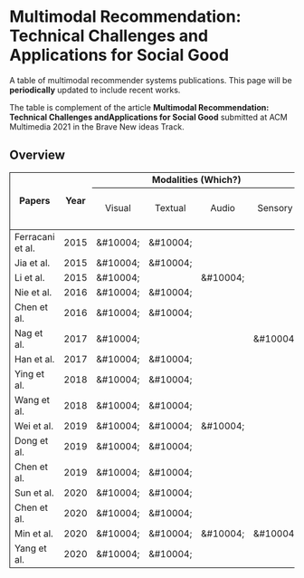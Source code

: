 # Multimodal Recommendation: Technical Challenges and Applications for Social Good

A table of multimodal recommender systems publications. This page will be ****periodically**** updated to include recent works.

The table is complement of the article **Multimodal Recommendation: Technical Challenges andApplications for Social Good** submitted at ACM Multimedia 2021 in the Brave New ideas Track.



## Overview

<table cellspacing="0" border="0">
	<colgroup width="120"></colgroup>
	<colgroup span="5" width="85"></colgroup>
	<colgroup width="118"></colgroup>
	<colgroup span="2" width="85"></colgroup>
	<colgroup span="2" width="146"></colgroup>
	<colgroup span="2" width="85"></colgroup>
	<tr>
		<td style="border-top: 1px solid #000000; border-bottom: 1px solid #000000; border-left: 1px solid #000000" rowspan=3 height="51" align="center" valign=middle><b>Papers</b></td>
		<td style="border-top: 1px solid #000000; border-bottom: 1px solid #000000" rowspan=3 align="center" valign=middle><b>Year</b></td>
		<td style="border-top: 1px solid #000000; border-bottom: 1px solid #000000" colspan=4 align="center"><b>Modalities (Which?)</b></td>
		<td style="border-top: 1px solid #000000; border-bottom: 1px solid #000000" colspan=5 align="center" valign=middle><b>Feature Elaboration (How?)</b></td>
		<td style="border-top: 1px solid #000000; border-bottom: 1px solid #000000; border-right: 1px solid #000000" colspan=2 align="center"><b>Fusion (When?)</b></td>
		</tr>
	<tr>
		<td style="border-bottom: 1px solid #000000" rowspan=2 align="center" valign=middle>Visual</td>
		<td style="border-bottom: 1px solid #000000" rowspan=2 align="center" valign=middle>Textual</td>
		<td style="border-bottom: 1px solid #000000" rowspan=2 align="center" valign=middle>Audio</td>
		<td style="border-bottom: 1px solid #000000" rowspan=2 align="center" valign=middle>Sensory</td>
		<td style="border-bottom: 1px solid #000000" rowspan=2 align="center" valign=middle>HFE</td>
		<td style="border-bottom: 1px solid #000000" colspan=2 align="center">TFE</td>
		<td style="border-bottom: 1px solid #000000" colspan=2 align="center" valign=middle>MMR</td>
		<td style="border-bottom: 1px solid #000000" rowspan=2 align="center" valign=middle><i>Early</i></td>
		<td style="border-bottom: 1px solid #000000; border-right: 1px solid #000000" rowspan=2 align="center" valign=middle><i>Late</i></td>
	</tr>
	<tr>
		<td style="border-bottom: 1px solid #000000" align="center"><i>Pretrained</i></td>
		<td style="border-bottom: 1px solid #000000" align="center"><i>End-to-End</i></td>
		<td style="border-bottom: 1px solid #000000" align="center" valign=middle><i>Joint</i></td>
		<td style="border-bottom: 1px solid #000000" align="center" valign=middle><i>Coordinate</i></td>
		</tr>
	<tr>
		<td style="border-left: 1px solid #000000" height="17" align="left">Ferracani et al.</td>
		<td align="center" sdval="2015" sdnum="1033;">2015</td>
		<td align="left">&amp;#10004;</td>
		<td align="left">&amp;#10004;</td>
		<td align="left"><br></td>
		<td align="left"><br></td>
		<td align="left"><br></td>
		<td align="left">&amp;#10004;</td>
		<td align="left"><br></td>
		<td align="left">&amp;#10004;</td>
		<td align="left"><br></td>
		<td align="left"><br></td>
		<td style="border-right: 1px solid #000000" align="left"><br></td>
	</tr>
	<tr>
		<td style="border-left: 1px solid #000000" height="17" align="left">Jia et al.</td>
		<td align="center" sdval="2015" sdnum="1033;">2015</td>
		<td align="left">&amp;#10004;</td>
		<td align="left">&amp;#10004;</td>
		<td align="left"><br></td>
		<td align="left"><br></td>
		<td align="left">&amp;#10004;</td>
		<td align="left"><br></td>
		<td align="left"><br></td>
		<td align="left">&amp;#10004;</td>
		<td align="left"><br></td>
		<td align="left"><br></td>
		<td style="border-right: 1px solid #000000" align="left"><br></td>
	</tr>
	<tr>
		<td style="border-left: 1px solid #000000" height="17" align="left">Li et al.</td>
		<td align="center" sdval="2015" sdnum="1033;">2015</td>
		<td align="left">&amp;#10004;</td>
		<td align="left"><br></td>
		<td align="left">&amp;#10004;</td>
		<td align="left"><br></td>
		<td align="left">&amp;#10004;</td>
		<td align="left"><br></td>
		<td align="left"><br></td>
		<td align="left">&amp;#10004;</td>
		<td align="left"><br></td>
		<td align="left"><br></td>
		<td style="border-right: 1px solid #000000" align="left"><br></td>
	</tr>
	<tr>
		<td style="border-left: 1px solid #000000" height="17" align="left">Nie et al.</td>
		<td align="center" sdval="2016" sdnum="1033;">2016</td>
		<td align="left">&amp;#10004;</td>
		<td align="left">&amp;#10004;</td>
		<td align="left"><br></td>
		<td align="left"><br></td>
		<td align="left">&amp;#10004;</td>
		<td align="left"><br></td>
		<td align="left"><br></td>
		<td align="left"><br></td>
		<td align="left">&amp;#10004;</td>
		<td align="left">&amp;#10004;</td>
		<td style="border-right: 1px solid #000000" align="left"><br></td>
	</tr>
	<tr>
		<td style="border-left: 1px solid #000000" height="17" align="left">Chen et al.</td>
		<td align="center" sdval="2016" sdnum="1033;">2016</td>
		<td align="left">&amp;#10004;</td>
		<td align="left">&amp;#10004;</td>
		<td align="left"><br></td>
		<td align="left"><br></td>
		<td align="left">&amp;#10004;</td>
		<td align="left"><br></td>
		<td align="right"><br></td>
		<td align="left">&amp;#10004;</td>
		<td align="left"><br></td>
		<td align="left"><br></td>
		<td style="border-right: 1px solid #000000" align="left"><br></td>
	</tr>
	<tr>
		<td style="border-left: 1px solid #000000" height="17" align="left">Nag et al.</td>
		<td align="center" sdval="2017" sdnum="1033;">2017</td>
		<td align="left">&amp;#10004;</td>
		<td align="left"><br></td>
		<td align="left"><br></td>
		<td align="left">&amp;#10004;</td>
		<td align="left"><br></td>
		<td align="left">&amp;#10004;</td>
		<td align="left"><br></td>
		<td align="left"><br></td>
		<td align="left">&amp;#10004;</td>
		<td align="left">&amp;#10004;</td>
		<td style="border-right: 1px solid #000000" align="left"><br></td>
	</tr>
	<tr>
		<td style="border-left: 1px solid #000000" height="17" align="left">Han et al.</td>
		<td align="center" sdval="2017" sdnum="1033;">2017</td>
		<td align="left">&amp;#10004;</td>
		<td align="left">&amp;#10004;</td>
		<td align="left"><br></td>
		<td align="left"><br></td>
		<td align="left"><br></td>
		<td align="left"><br></td>
		<td align="left">&amp;#10004;</td>
		<td align="left"><br></td>
		<td align="left">&amp;#10004;</td>
		<td align="left">&amp;#10004;</td>
		<td style="border-right: 1px solid #000000" align="left"><br></td>
	</tr>
	<tr>
		<td style="border-left: 1px solid #000000" height="17" align="left">Ying et al.</td>
		<td align="center" sdval="2018" sdnum="1033;">2018</td>
		<td align="left">&amp;#10004;</td>
		<td align="left">&amp;#10004;</td>
		<td align="left"><br></td>
		<td align="left"><br></td>
		<td align="left"><br></td>
		<td align="left">&amp;#10004;</td>
		<td align="left"><br></td>
		<td align="left">&amp;#10004;</td>
		<td align="left"><br></td>
		<td align="left"><br></td>
		<td style="border-right: 1px solid #000000" align="left"><br></td>
	</tr>
	<tr>
		<td style="border-left: 1px solid #000000" height="17" align="left">Wang et al.</td>
		<td align="center" sdval="2018" sdnum="1033;">2018</td>
		<td align="left">&amp;#10004;</td>
		<td align="left">&amp;#10004;</td>
		<td align="left"><br></td>
		<td align="left"><br></td>
		<td align="left"><br></td>
		<td align="left">&amp;#10004;</td>
		<td align="left"><br></td>
		<td align="left">&amp;#10004;</td>
		<td align="left"><br></td>
		<td align="left"><br></td>
		<td style="border-right: 1px solid #000000" align="left"><br></td>
	</tr>
	<tr>
		<td style="border-left: 1px solid #000000" height="17" align="left">Wei et al.</td>
		<td align="center" sdval="2019" sdnum="1033;">2019</td>
		<td align="left">&amp;#10004;</td>
		<td align="left">&amp;#10004;</td>
		<td align="left">&amp;#10004;</td>
		<td align="left"><br></td>
		<td align="left"><br></td>
		<td align="left">&amp;#10004;</td>
		<td align="left"><br></td>
		<td align="left"><br></td>
		<td align="left">&amp;#10004;</td>
		<td align="left"><br></td>
		<td style="border-right: 1px solid #000000" align="left">&amp;#10004;</td>
	</tr>
	<tr>
		<td style="border-left: 1px solid #000000" height="17" align="left">Dong et al.</td>
		<td align="center" sdval="2019" sdnum="1033;">2019</td>
		<td align="left">&amp;#10004;</td>
		<td align="left">&amp;#10004;</td>
		<td align="left"><br></td>
		<td align="left"><br></td>
		<td align="left"><br></td>
		<td align="left">&amp;#10004;</td>
		<td align="left"><br></td>
		<td align="left"><br></td>
		<td align="left">&amp;#10004;</td>
		<td align="left">&amp;#10004;</td>
		<td style="border-right: 1px solid #000000" align="left"><br></td>
	</tr>
	<tr>
		<td style="border-left: 1px solid #000000" height="17" align="left">Chen et al.</td>
		<td align="center" sdval="2019" sdnum="1033;">2019</td>
		<td align="left">&amp;#10004;</td>
		<td align="left">&amp;#10004;</td>
		<td align="left"><br></td>
		<td align="left"><br></td>
		<td align="left"><br></td>
		<td align="left">&amp;#10004;</td>
		<td align="left"><br></td>
		<td align="left">&amp;#10004;</td>
		<td align="left"><br></td>
		<td align="left"><br></td>
		<td style="border-right: 1px solid #000000" align="left"><br></td>
	</tr>
	<tr>
		<td style="border-left: 1px solid #000000" height="17" align="left">Sun et al.</td>
		<td align="center" sdval="2020" sdnum="1033;">2020</td>
		<td align="left">&amp;#10004;</td>
		<td align="left">&amp;#10004;</td>
		<td align="left"><br></td>
		<td align="left"><br></td>
		<td align="left"><br></td>
		<td align="left">&amp;#10004;</td>
		<td align="left"><br></td>
		<td align="left">&amp;#10004;</td>
		<td align="left"><br></td>
		<td align="left"><br></td>
		<td style="border-right: 1px solid #000000" align="left"><br></td>
	</tr>
	<tr>
		<td style="border-left: 1px solid #000000" height="17" align="left">Chen et al.</td>
		<td align="center" sdval="2020" sdnum="1033;">2020</td>
		<td align="left">&amp;#10004;</td>
		<td align="left">&amp;#10004;</td>
		<td align="left"><br></td>
		<td align="left"><br></td>
		<td align="left"><br></td>
		<td align="left">&amp;#10004;</td>
		<td align="left"><br></td>
		<td align="left">&amp;#10004;</td>
		<td align="left"><br></td>
		<td align="left"><br></td>
		<td style="border-right: 1px solid #000000" align="left"><br></td>
	</tr>
	<tr>
		<td style="border-left: 1px solid #000000" height="17" align="left">Min et al.</td>
		<td align="center" sdval="2020" sdnum="1033;">2020</td>
		<td align="left">&amp;#10004;</td>
		<td align="left">&amp;#10004;</td>
		<td align="left">&amp;#10004;</td>
		<td align="left">&amp;#10004;</td>
		<td align="left"><br></td>
		<td align="left">&amp;#10004;</td>
		<td align="left"><br></td>
		<td align="left">&amp;#10004;</td>
		<td align="left"><br></td>
		<td align="left"><br></td>
		<td style="border-right: 1px solid #000000" align="left"><br></td>
	</tr>
	<tr>
		<td style="border-bottom: 1px solid #000000; border-left: 1px solid #000000" height="17" align="left">Yang et al.</td>
		<td style="border-bottom: 1px solid #000000" align="center" sdval="2020" sdnum="1033;">2020</td>
		<td style="border-bottom: 1px solid #000000" align="left">&amp;#10004;</td>
		<td style="border-bottom: 1px solid #000000" align="left">&amp;#10004;</td>
		<td style="border-bottom: 1px solid #000000" align="left"><br></td>
		<td style="border-bottom: 1px solid #000000" align="left"><br></td>
		<td style="border-bottom: 1px solid #000000" align="left"><br></td>
		<td style="border-bottom: 1px solid #000000" align="left">&amp;#10004;</td>
		<td style="border-bottom: 1px solid #000000" align="left"><br></td>
		<td style="border-bottom: 1px solid #000000" align="left"><br></td>
		<td style="border-bottom: 1px solid #000000" align="left">&amp;#10004;</td>
		<td style="border-bottom: 1px solid #000000" align="left"><br></td>
		<td style="border-bottom: 1px solid #000000; border-right: 1px solid #000000" align="left">&amp;#10004;</td>
	</tr>
</table>
